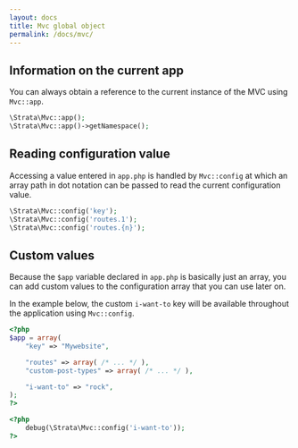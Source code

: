 ```yaml
---
layout: docs
title: Mvc global object
permalink: /docs/mvc/
---
```


## Information on the current app

You can always obtain a reference to the current instance of the MVC using  `Mvc::app`.

~~~ php
\Strata\Mvc::app();
\Strata\Mvc::app()->getNamespace();
~~~

## Reading configuration value

Accessing a value entered in `app.php` is handled by `Mvc::config` at which an array path in dot notation can be passed to read the current configuration value.

~~~ php
\Strata\Mvc::config('key');
\Strata\Mvc::config('routes.1');
\Strata\Mvc::config('routes.{n}');
~~~

## Custom values

Because the `$app` variable declared in `app.php` is basically just an array, you can add custom values to the configuration array that you can use later on.

In the example below, the custom `i-want-to` key will be available throughout the application using `Mvc::config`.

~~~ php
<?php
$app = array(
    "key" => "Mywebsite",

    "routes" => array( /* ... */ ),
    "custom-post-types" => array( /* ... */ ),

    "i-want-to" => "rock",
);
?>
~~~

~~~ php
<?php
    debug(\Strata\Mvc::config('i-want-to'));
?>
~~~

